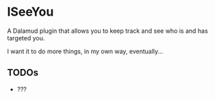 # ISeeYou

A Dalamud plugin that allows you to keep track and see who is and has targeted you.

I want it to do more things, in my own way, eventually...

## TODOs

- ???
